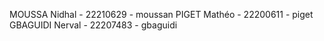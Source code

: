 MOUSSA Nidhal - 22210629 - moussan
PIGET Mathéo - 22200611 - piget
GBAGUIDI Nerval - 22207483 - gbaguidi